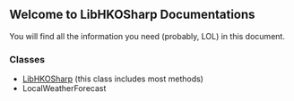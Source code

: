 ## Welcome to LibHKOSharp Documentations

You will find all the information you need (probably, LOL) in this document.

### Classes

* [LibHKOSharp](Class/LibHKOSharp) (this class includes most methods)
* LocalWeatherForecast
